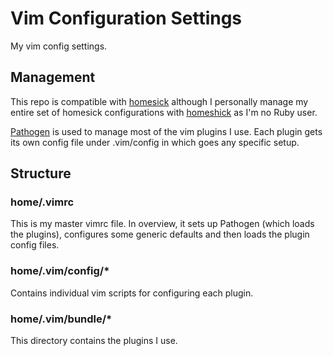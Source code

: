 Vim Configuration Settings
==========================

My vim config settings.


Management
----------

This repo is compatible with [homesick](https://github.com/technicalpickles/homesick) although I personally manage my
entire set of homesick configurations with [homeshick](https://github.com/andsens/homeshick) as I'm no Ruby user.


[Pathogen](https://github.com/tpope/vim-pathogen) is used to manage most of the vim plugins I use. Each plugin gets its
own config file under .vim/config in which goes any specific setup.



Structure
---------

### home/.vimrc

This is my master vimrc file. In overview, it sets up Pathogen (which loads the plugins), configures some generic
defaults and then loads the plugin config files.

### home/.vim/config/*

Contains individual vim scripts for configuring each plugin.

### home/.vim/bundle/*

This directory contains the plugins I use.
